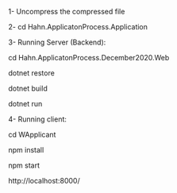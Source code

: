 1- Uncompress the compressed file

2- cd Hahn.ApplicatonProcess.Application

3- Running Server (Backend):

cd Hahn.ApplicatonProcess.December2020.Web

dotnet restore

dotnet build

dotnet run


4- Running client:

cd WApplicant

npm install

npm start

http://localhost:8000/
